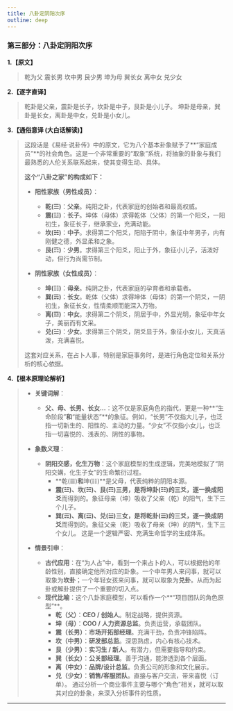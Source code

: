 ```yaml
---
title: 八卦定阴阳次序
outline: deep
---
```

  
### **第三部分：八卦定阴阳次序**

**1.【原文】**
> 乾为父 震长男 坎中男 艮少男
> 坤为母 巽长女 离中女 兑少女

**2.【逐字直译】**
> 乾卦是父亲，震卦是长子，坎卦是中子，艮卦是小儿子。
> 坤卦是母亲，巽卦是长女，离卦是中女，兑卦是小女儿。

**3.【通俗意译 (大白话解读)】**
> 这段话是《易经·说卦传》中的原文，它为八个基本卦象赋予了**“家庭成员”**的社会角色。这是一个非常重要的“取象”系统，将抽象的卦象与我们最熟悉的人伦关系联系起来，使其变得生动、具体。
> 
> **这个“八卦之家”的构成如下：**
> 
> *   **阳性家族（男性成员）**：
>     *   **乾(☰)**：**父亲**。纯阳之卦，代表家庭的创始者和最高权威。
>     *   **震(☳)**：**长子**。坤体（母体）求得乾体（父体）的第一个阳爻，一阳初生，象征长子，继承家业，充满动能。
>     *   **坎(☵)**：**中子**。求得第二个阳爻，阳陷于阴中，象征中年男子，内有刚健之德，外显柔和之象。
>     *   **艮(☶)**：**少男**。求得第三个阳爻，阳止于外，象征小儿子，活泼好动，但行为尚需节制。
> 
> *   **阴性家族（女性成员）**：
>     *   **坤(☷)**：**母亲**。纯阴之卦，代表家庭的孕育者和承载者。
>     *   **巽(☴)**：**长女**。乾体（父体）求得坤体（母体）的第一个阴爻，一阴初生，象征长女，性情柔顺而能深入万物。
>     *   **离(☲)**：**中女**。求得第二个阴爻，阴居于中，外显光明，象征中年女子，美丽而有文采。
>     *   **兑(☱)**：**少女**。求得第三个阴爻，阴爻显于外，象征小女儿，天真活泼，充满喜悦。
> 
> 这套对应关系，在占卜人事，特别是家庭事务时，是进行角色定位和关系分析的核心依据。

**4.【根本原理论解析】**
> *   **关键词解**：
>     *   **父、母、长男、长女...**：这不仅是家庭角色的指代，更是一种**“生命阶段”**和**“能量状态”**的象征。例如，“长男”不仅指大儿子，也泛指一切新生的、阳性的、主动的力量。“少女”不仅指小女儿，也泛指一切喜悦的、浅表的、阴性的事物。
> 
> *   **象数义理**：
>     *   **阴阳交感，化生万物**：这个家庭模型的生成逻辑，完美地模拟了“阴阳交媾，化生子女”的生命繁衍过程。
>         *   **乾(☰)**和**坤(☷)**是父母，代表纯粹的阴阳本源。
>         *   **震(☳)、坎(☵)、艮(☶)**三男，是将**坤卦(☷)**的三爻，逐一换成**阳爻**而得到的。象征母亲（坤）吸收了父亲（乾）的阳气，生下三个儿子。
>         *   **巽(☴)、离(☲)、兑(☱)**三女，是将**乾卦(☰)**的三爻，逐一换成**阴爻**而得到的。象征父亲（乾）吸收了母亲（坤）的阴气，生下三个女儿。
>         这是一个逻辑严密、充满生命哲学的生成体系。
> 
> *   **情景引申**：
>     *   **古代应用**：在“为人占”中，看到一个来占卜的人，可以根据他的年龄性别，直接确定他所对应的卦象。一个中年男人来问事，就可以取象为**坎卦**；一个年轻女孩来问事，就可以取象为**兑卦**。从而为起卦或解卦提供了一个重要的切入点。
>     *   **现代比喻**：这个八卦家庭模型，可以看作一个**“项目团队的角色原型”**。
>         *   **乾（父）**：**CEO / 创始人**。制定战略，提供资源。
>         *   **坤（母）**：**COO / 人力资源总监**。负责运营，承载团队。
>         *   **震（长男）**：**市场开拓部经理**。充满干劲，负责冲锋陷阵。
>         *   **坎（中男）**：**研发部总监**。深思熟虑，内心有核心技术。
>         *   **艮（少男）**：**实习生 / 新人**。有潜力，但需要指导和约束。
>         *   **巽（长女）**：**公关部经理**。善于沟通，能渗透到各个层面。
>         *   **离（中女）**：**品牌/设计总监**。负责公司的形象和文化展示。
>         *   **兑（少女）**：**销售/客服团队**。直接与客户交流，带来喜悦（订单）。
>         通过分析一个商业事件主要与哪个“角色”相关，就可以取其对应的卦象，来深入分析事件的性质。

---

